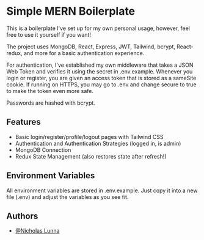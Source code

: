 # Simple MERN Boilerplate

This is a boilerplate I've set up for my own personal usage, however, feel free to use it yourself if you want!

The project uses MongoDB, React, Express, JWT, Tailwind, bcrypt, React-redux, and more for a basic authentication experience.

For authentication, I've established my own middleware that takes a JSON Web Token and verifies it using the secret in .env.example. Whenever you login or register, you are given an access token that is stored as a sameSite cookie. If running on HTTPS, you may go to .env and change secure to true to make the token even more safe.

Passwords are hashed with bcrypt.

## Features

- Basic login/register/profile/logout pages with Tailwind CSS
- Authentication and Authentication Strategies (logged in, is admin)
- MongoDB Connection
- Redux State Management (also restores state after refresh!)

## Environment Variables

All environment variables are stored in .env.example. Just copy it into a new file (.env) and adjust the variables as you see fit.

## Authors

- [@Nicholas Lunna](https://www.github.com/NicholasLN)
